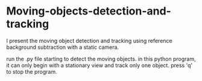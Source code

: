 # Moving-objects-detection-and-tracking
I present the moving object detection and tracking using reference background subtraction with a static camera.


run the .py file starting to detect the moving objects.
in this python program, it can only begin with a stationary view and track only one object.
press 'q' to stop the program.
